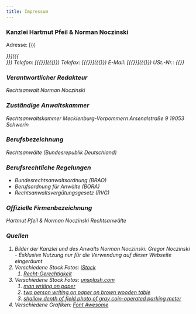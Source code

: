 ```yaml
---
title: Impressum
---
```

### Kanzlei Hartmut Pfeil & Norman Noczinski
Adresse: [{{<address short>}}]({{<address link>}})
Telefon: [{{<phone display phone>}}]({{<phone link phone>}})
Telefax: [{{<phone display fax>}}]({{<phone link fax>}})
E-Mail: [{{<email display>}}]({{<email link>}})
USt.-Nr.: {{<vat-id>}}

### Verantwortlicher Redakteur
Rechtsanwalt Norman Noczinski

### Zuständige Anwaltskammer
Rechtsanwaltskammer Mecklenburg-Vorpommern
Arsenalstraße 9
19053 Schwerin

### Berufsbezeichnung
Rechtsanwälte (Bundesrepublik Deutschland)

### Berufsrechtliche Regelungen
* Bundesrechtsanwaltsordnung (BRAO)
* Berufsordnung für Anwälte (BORA)
* Rechtsanwaltsvergütungsgesetz (RVG)

### Offizielle Firmenbezeichnung
Hartmut Pfeil & Norman Noczinski
Rechtsanwälte

### Quellen

1. Bilder der Kanzlei und des Anwalts Norman Noczinski: Gregor Noczinski - Exklusive Nutzung nur für die Verwendung auf dieser Webseite eingeräumt
2. Verschiedene Stock Fotos: [iStock](https://www.istockphoto.com/)
   1. [Recht-Gerechtigkeit](https://www.istockphoto.com/de/foto/recht-gerechtigkeit-gm836112526-138344537)
3. Verschiedene Stock Fotos: [unsplash.com](https://unsplash.com/license)
   1. [man writing on paper](https://unsplash.com/photos/OQMZwNd3ThU)
   2. [two person writing on paper on brown wooden table](https://unsplash.com/photos/YXemfQiPR_E)
   3. [shallow depth of field photo of gray coin-operated parking meter](https://unsplash.com/photos/lipPKzctyuQ)
4. Verschiedene Grafiken: [Font Awesome](https://fontawesome.com/license)
